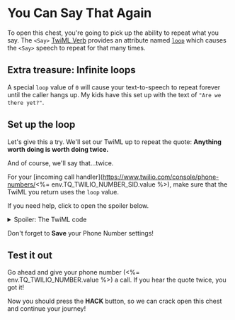 # You Can Say That Again

To open this chest, you're going to pick up the ability to repeat what you say. The `<Say>` [TwiML Verb](https://www.twilio.com/docs/voice/twiml/say) provides an attribute named [`loop`](https://www.twilio.com/docs/voice/twiml/say#attributes-loop) which causes the `<Say>` speech to repeat for that many times.

## Extra treasure: Infinite loops

A special `loop` value of `0` will cause your text-to-speech to repeat forever until the caller hangs up. My kids have this set up with the text of `"Are we there yet?"`.

## Set up the loop

Let's give this a try. We'll set our TwiML up to repeat the quote:
**Anything worth doing is worth doing twice.**

And of course, we'll say that...twice.

For your [incoming call handler](https://www.twilio.com/console/phone-numbers/<%= env.TQ_TWILIO_NUMBER_SID.value %>), make sure that the TwiML you return uses the `loop` value.

If you need help, click to open the spoiler below.

<details>
    <summary>Spoiler: The TwiML code</summary>

```xml
<?xml version="1.0" encoding="UTF-8"?>
<Response>
    <Say loop="2">Anything worth doing is worth doing twice.</Say>
</Response>
```

</details>

Don't forget to **Save** your Phone Number settings!

## Test it out

Go ahead and give your phone number (<%= env.TQ_TWILIO_NUMBER.value %>) a call. If you hear the quote twice, you got it!

Now you should press the **HACK** button, so we can crack open this chest and continue your journey!
